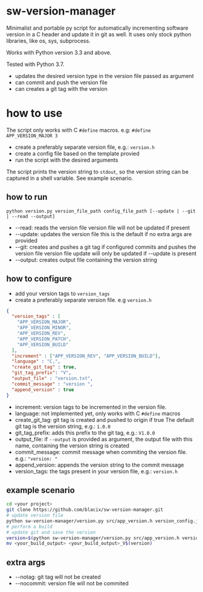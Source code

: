 # sw-version-manager
Minimalist and portable py script for automatically incrementing software version in a C header and update it in git as well.
It uses only stock python libraries, like os, sys, subprocess.

Works with Python version 3.3 and above.

Tested with Python 3.7.

- updates the desired version type in the version file passed as argument
- can commit and push the version file
- can creates a git tag with the version

# how to use
The script only works with C `#define` macros.
e.g: `#define APP_VERSION_MAJOR 3`
- create a preferably separate version file, e.g.: `version.h`
- create a config file based on the template provied
- run the script with the desired arguments

The script prints the version string to `stdout`, so the version string can be captured in a shell variable. See example scenario.

## how to run
`
python version.py version_file_path config_file_path [--update | --git | --read --output]
`
- 	--read: 
		reads the version file
		version file will not be updated if present
- 	--update:
		updates the version file
		this is the default if no extra args are provided
- 	--git:
		creates and pushes a git tag if configured
		commits and pushes the version file
		version file update will only be updated if --update is present
- 	--output:
		creates output file containing the version string
## how to configure
- add your version tags to `version_tags`
- create a preferably separate version file. e.g `version.h`
```json
{
  "version_tags" : [
    "APP_VERSION_MAJOR",
    "APP_VERSION_MINOR",
    "APP_VERSION_REV",
    "APP_VERSION_PATCH",
    "APP_VERSION_BUILD"
  ],
  "increment" : ["APP_VERSION_REV", "APP_VERSION_BUILD"],
  "language" : "C,",
  "create_git_tag" : true,
  "git_tag_prefix": "V",
  "output_file" : "version.txt",
  "commit_message" : "version ",
  "append_version" : true
}
```
- increment: version tags to be incremented in the version file.
- language: not implemented yet, only works with C `#define` macros
- create_git_tag: git tag is created and pushed to origin if true
The default git tag is the version string, e.g.: `1.0.0`
- git_tag_prefix: adds this prefix to the git tag, e.g.: `V1.0.0`
- output_file: if `--output` is provided as argument, the output file with this name, containing the version string is created
- commit_message: commit message when commiting the version file. e.g.: `"version: "`
- append_version: appends the version string to the commit message
- version_tags: the tags present in your version file, e.g.: `version.h`

## example scenario
```bash
cd <your project>
git clone https://github.com/blacix/sw-version-manager.git
# update version file
python sw-version-manager/version.py src/app_version.h version_config.json
# perform a build
# update git and save the version
version=$(python sw-version-manager/version.py src/app_version.h version_config.json --git)
mv <your_build_output> <your_build_output>_V$(version)
```


## extra args
- --notag: git tag will not be created
- --nocommit: version file will not be commited
